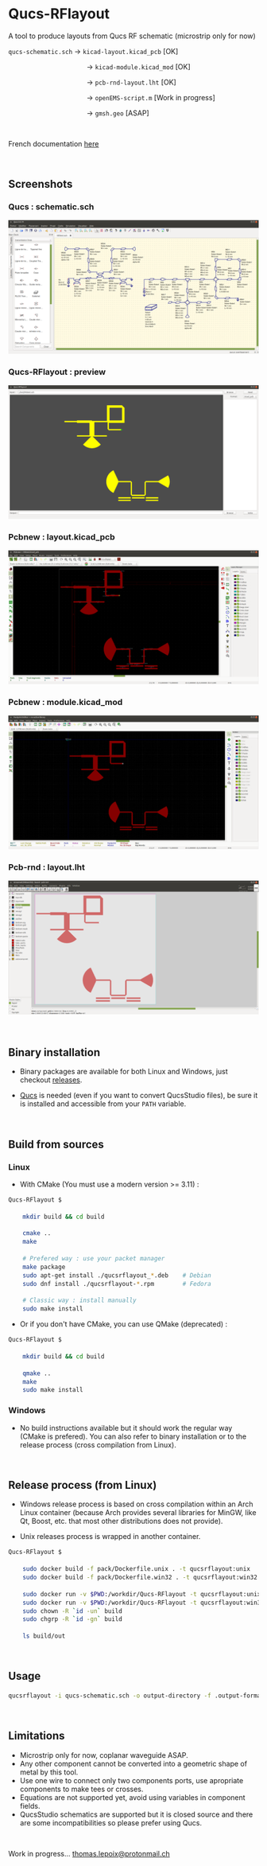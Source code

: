# Qucs-RFlayout
A tool to produce layouts from Qucs RF schematic (microstrip only for now)

`qucs-schematic.sch` -> `kicad-layout.kicad_pcb` [OK]

&nbsp;&nbsp;&nbsp;&nbsp;&nbsp;&nbsp;&nbsp;&nbsp;&nbsp;&nbsp;&nbsp;&nbsp;&nbsp;&nbsp;&nbsp;&nbsp;&nbsp;&nbsp;&nbsp;&nbsp;&nbsp;&nbsp;&nbsp;&nbsp;&nbsp;&nbsp;&nbsp;&nbsp;&nbsp;&nbsp;&nbsp;&nbsp;&nbsp;&nbsp;&nbsp;&nbsp;&nbsp;&nbsp;&nbsp;
-> `kicad-module.kicad_mod` [OK]

&nbsp;&nbsp;&nbsp;&nbsp;&nbsp;&nbsp;&nbsp;&nbsp;&nbsp;&nbsp;&nbsp;&nbsp;&nbsp;&nbsp;&nbsp;&nbsp;&nbsp;&nbsp;&nbsp;&nbsp;&nbsp;&nbsp;&nbsp;&nbsp;&nbsp;&nbsp;&nbsp;&nbsp;&nbsp;&nbsp;&nbsp;&nbsp;&nbsp;&nbsp;&nbsp;&nbsp;&nbsp;&nbsp;&nbsp;
-> `pcb-rnd-layout.lht` [OK]

&nbsp;&nbsp;&nbsp;&nbsp;&nbsp;&nbsp;&nbsp;&nbsp;&nbsp;&nbsp;&nbsp;&nbsp;&nbsp;&nbsp;&nbsp;&nbsp;&nbsp;&nbsp;&nbsp;&nbsp;&nbsp;&nbsp;&nbsp;&nbsp;&nbsp;&nbsp;&nbsp;&nbsp;&nbsp;&nbsp;&nbsp;&nbsp;&nbsp;&nbsp;&nbsp;&nbsp;&nbsp;&nbsp;&nbsp;
-> `openEMS-script.m` [Work in progress]

&nbsp;&nbsp;&nbsp;&nbsp;&nbsp;&nbsp;&nbsp;&nbsp;&nbsp;&nbsp;&nbsp;&nbsp;&nbsp;&nbsp;&nbsp;&nbsp;&nbsp;&nbsp;&nbsp;&nbsp;&nbsp;&nbsp;&nbsp;&nbsp;&nbsp;&nbsp;&nbsp;&nbsp;&nbsp;&nbsp;&nbsp;&nbsp;&nbsp;&nbsp;&nbsp;&nbsp;&nbsp;&nbsp;&nbsp;
-> `gmsh.geo` [ASAP]

<br>

French documentation [here](https://github.com/thomaslepoix/ESTEI/blob/master/M2_CPP_Qucs-RFlayout/Qucs-RFlayout.pdf)

<br>

## Screenshots

### Qucs : schematic.sch
![qucs_sch](res/test_qucs_sch.png)

### Qucs-RFlayout : preview
![qucsrflayout_preview](res/test_qucsrflayout_preview.png)

### Pcbnew : layout.kicad_pcb
![pcbnew_kicad_pcb](res/test_pcbnew_kicad_pcb.png)

### Pcbnew : module.kicad_mod
![pcbnew_kicad_mod](res/test_pcbnew_kicad_mod.png)

### Pcb-rnd : layout.lht
![pcb-rnd_lht](res/test_pcb-rnd_lht.png)

<br>

## Binary installation

- Binary packages are available for both Linux and Windows, just checkout [releases](https://github.com/thomaslepoix/Qucs-RFlayout/releases).

- [Qucs](https://github.com/Qucs/qucs) is needed (even if you want to convert QucsStudio files), be sure it is installed and accessible from your `PATH` variable.

<br>

## Build from sources

### Linux

- With CMake (You must use a modern version >= 3.11) :

```sh
Qucs-RFlayout $

    mkdir build && cd build

    cmake ..
    make

    # Prefered way : use your packet manager
    make package
    sudo apt-get install ./qucsrflayout_*.deb    # Debian
    sudo dnf install ./qucsrflayout-*.rpm        # Fedora

    # Classic way : install manually
    sudo make install
```

- Or if you don't have CMake, you can use QMake (deprecated) :

```sh
Qucs-RFlayout $

    mkdir build && cd build

    qmake ..
    make
    sudo make install
```

### Windows

- No build instructions available but it should work the regular way (CMake is prefered). You can also refer to binary installation or to the release process (cross compilation from Linux).

<br>

## Release process (from Linux)

- Windows release process is based on cross compilation within an Arch Linux container (because Arch provides several libraries for MinGW, like Qt, Boost, etc. that most other distributions does not provide).

- Unix releases process is wrapped in another container.

```sh
Qucs-RFlayout $

    sudo docker build -f pack/Dockerfile.unix . -t qucsrflayout:unix
    sudo docker build -f pack/Dockerfile.win32 . -t qucsrflayout:win32

    sudo docker run -v $PWD:/workdir/Qucs-RFlayout -t qucsrflayout:unix
    sudo docker run -v $PWD:/workdir/Qucs-RFlayout -t qucsrflayout:win32
    sudo chown -R `id -un` build
    sudo chgrp -R `id -gn` build

    ls build/out
```

<br>

## Usage

```sh
qucsrflayout -i qucs-schematic.sch -o output-directory -f .output-format
```

<br>

## Limitations

- Microstrip only for now, coplanar waveguide ASAP.
- Any other component cannot be converted into a geometric shape of metal by this tool.
- Use one wire to connect only two components ports, use apropriate components to make tees or crosses.
- Equations are not supported yet, avoid using variables in component fields.
- QucsStudio schematics are supported but it is closed source and there are some incompatibilities so please prefer using Qucs.

<br>

Work in progress... thomas.lepoix@protonmail.ch
